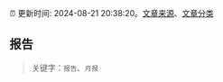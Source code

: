 :alarm_clock: 更新时间: 2024-08-21 20:38:20。[文章来源](/README.md)、[文章分类](/TAGS.md)

## 报告


> 关键字：`报告`、`月报`



